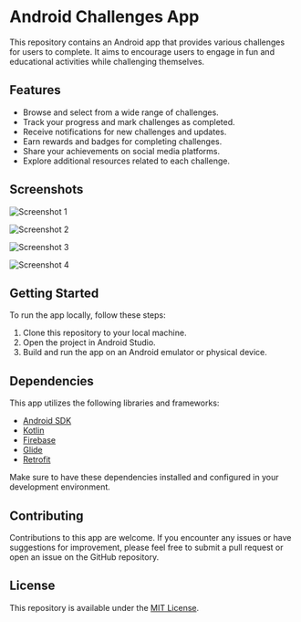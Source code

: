 # Android Challenges App

This repository contains an Android app that provides various challenges for users to complete. It aims to encourage users to engage in fun and educational activities while challenging themselves.

## Features

- Browse and select from a wide range of challenges.
- Track your progress and mark challenges as completed.
- Receive notifications for new challenges and updates.
- Earn rewards and badges for completing challenges.
- Share your achievements on social media platforms.
- Explore additional resources related to each challenge.

## Screenshots

![Screenshot 1](screenshot-1.png)

![Screenshot 2](screenshot-2.png)

![Screenshot 3](screenshot-3.png)

![Screenshot 4](screenshot-4.png)

## Getting Started

To run the app locally, follow these steps:

1. Clone this repository to your local machine.
2. Open the project in Android Studio.
3. Build and run the app on an Android emulator or physical device.

## Dependencies

This app utilizes the following libraries and frameworks:

- [Android SDK](https://developer.android.com/)
- [Kotlin](https://kotlinlang.org/)
- [Firebase](https://firebase.google.com/)
- [Glide](https://github.com/bumptech/glide)
- [Retrofit](https://square.github.io/retrofit/)

Make sure to have these dependencies installed and configured in your development environment.

## Contributing

Contributions to this app are welcome. If you encounter any issues or have suggestions for improvement, please feel free to submit a pull request or open an issue on the GitHub repository.

## License

This repository is available under the [MIT License](LICENSE).
